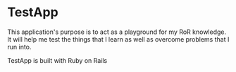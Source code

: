 # TestApp

This application's purpose is to act as a playground for my RoR knowledge. It will help me test the things that I learn as well as overcome problems that I run into.

TestApp is built with Ruby on Rails
